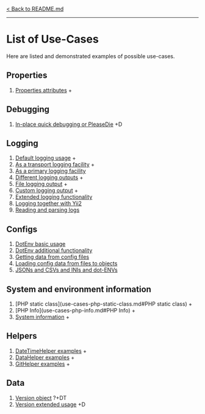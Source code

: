 [< Back to README.md](../README.md)

----

# List of Use-Cases
Here are listed and demonstrated examples of possible use-cases.

## Properties
 1. [Properties attributes](attributes/Property.md) +

## Debugging
 1. [In-place quick debugging or PleaseDie](use-cases-debugging.md#In_place_quick_debugging_or_PleaseDie) +D

## Logging
 1. [Default logging usage](use-cases-logging.md#Default_logging_usage) +
 2. [As a transport logging facility](use-cases-logging.md#As_a_transport_logging_facility) +
 2. [As a primary logging facility](use-cases-logging.md#As_a_primary_logging_facility)
 3. [Different logging outputs](use-cases-logging.md#Different_logging_outputs) +
 4. [File logging output](use-cases-logging.md#File_logging_output) +
 5. [Custom logging output](use-cases-logging.md#Custom_logging_output) +
 6. [Extended logging functionality](use-cases-logging.md#Extended_logging_functionality) 
 7. [Logging together with Yii2](use-cases-logging.md#Logging_together_with_Yii2)
 8. [Reading and parsing logs](use-cases-logging.md#Reading_and_parsing_logs)

## Configs
 1. [DotEnv basic usage](use-cases-configs.md#DotEnv_basic_usage)
 2. [DotEnv additional functionality](use-cases-configs.md#DotEnv_additional_functionality)
 3. [Getting data from config files](use-cases-configs.md#Getting_data_from_config_files)
 4. [Loading config data from files to objects](use-cases-configs.md#Loading_config_data_from_files_to_objects)
 5. [JSONs and CSVs and INIs and dot-ENVs](use-cases-configs.md#JSONs_and_CSVs_and_INIs_and_dot_ENVs)

## System and environment information
 1. [PHP static class](use-cases-php-static-class.md#PHP static class) +
 2. [PHP Info](use-cases-php-info.md#PHP Info) +
 3. [System information](use-cases-sys.md#System_information) +

## Helpers
 1. [DateTimeHelper examples](use-cases-helpers.md#DateTimeHelper_examples) +
 2. [DataHelper examples](use-cases-helpers.md#DataHelper_examples) +
 3. [GitHelper examples](use-cases-helpers.md#GitHelper_examples) +

## Data
 1. [Version object](use-cases-data.md#Version_object) ?+DT
 2. [Version extended usage](use-cases-data.md#Version_extended_usage) +D

